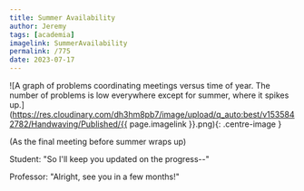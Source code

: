 ```yaml
---
title: Summer Availability
author: Jeremy
tags: [academia]
imagelink: SummerAvailability
permalink: /775
date: 2023-07-17
---
```


![A graph of problems coordinating meetings versus time of year. The number of problems is low everywhere except for summer, where it spikes up.](https://res.cloudinary.com/dh3hm8pb7/image/upload/q_auto:best/v1535842782/Handwaving/Published/{{ page.imagelink }}.png){: .centre-image }

(As the final meeting before summer wraps up)

Student: "So I'll keep you updated on the progress--"

Professor: "Alright, see you in a few months!"
